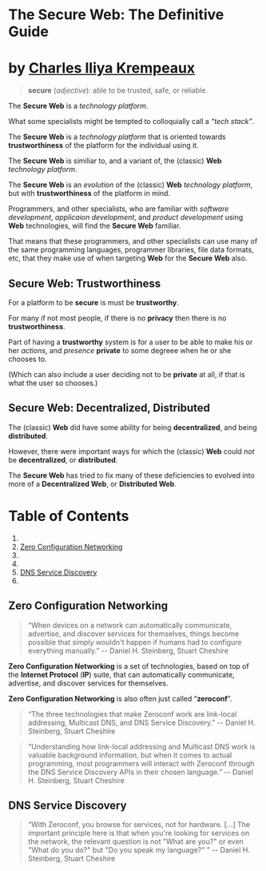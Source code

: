 # The Secure Web: The Definitive Guide
# by [Charles Iliya Krempeaux](http://changelog.ca/)

> **secure** (_adjective_): able to be trusted, safe, or reliable.

The **Secure Web** is a _technology platform_.

What some specialists might be tempted to colloquially call a _“tech stack”_.

The **Secure Web** is a _technology platform_ that is oriented towards **trustworthiness** of the platform for the individual using it.

The **Secure Web** is similiar to, and a variant of, the (classic) **Web** _technology platform_.

The **Secure Web** is an _evolution_ of the (classic) **Web** _technology platform_, but with **trustworthiness** of the platform in mind.

Programmers, and other specialists, who are familiar with
_software development_, _applicaion development_, and _product development_
using **Web** technologies, will find the **Secure Web** familiar.

That means that these programmers, and other specialists can use many of the same
programming languages, programmer libraries, file data formats, etc,
that they make use of when targeting **Web** for the **Secure Web** also.

## Secure Web: Trustworthiness

For a platform to be **secure** is must be **trustworthy**.

For many if not most people, if there is no **privacy** then there is no **trustworthiness**.

Part of having a **trustworthy** system is for a user to be able to make his or her _actions_, and _presence_ **private** to some degreee when he or she chooses to.

(Which can also include a user deciding not to be **private** at all, if that is what the user so chooses.)

## Secure Web: Decentralized, Distributed

The (classic) **Web** did have some ability for being **decentralized**, and being **distributed**.

However, there were important ways for which the (classic) **Web** could _not_ be **decentralized**, or **distributed**.

The **Secure Web** has tried to fix many of these deficiencies to evolved into more of a **Decentralized Web**, or **Distributed Web**.

# Table of Contents
1. 
2. [Zero Configuration Networking](#zero-configuration-networking)
3. 
4. 
5. [DNS Service Discovery](#dns-service-discovery)
6. 

## Zero Configuration Networking

> “When devices on a network can automatically communicate, advertise, and discover services for themselves, things become possible that simply wouldn't happen if humans had to configure everything manually.” -- Daniel H. Steinberg, Stuart Cheshire

**Zero Configuration Networking** is a set of technologies, based on top of the **Internet Protocol** (**IP**) suite, that can automatically communicate, advertise, and discover services for themselves.

**Zero Configuration Networking** is also often just called “**zeroconf**”.

> “The three technologies that make Zeroconf work are link-local addressing, Multicast DNS, and DNS Service Discovery.” -- Daniel H. Steinberg, Stuart Cheshire

> “Understanding how link-local addressing and Multicast DNS work is valuable background information, but when it comes to actual programming, most programmers will interact with Zeroconf through the DNS Service Discovery APIs in their chosen language.” -- Daniel H. Steinberg, Stuart Cheshire

## DNS Service Discovery

> “With Zeroconf, you browse for services, not for hardware. […] The important principle here is that
when you're looking for services on the network, the relevant question is not
"What are you?" or even "What do you do?" but "Do you speak my language?" ” -- Daniel H. Steinberg, Stuart Cheshire
